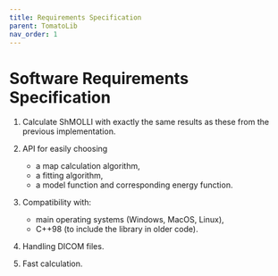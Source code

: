 ```yaml
---
title: Requirements Specification
parent: TomatoLib
nav_order: 1
---
```


# Software Requirements Specification

1.  Calculate ShMOLLI with exactly the same results as these from the previous implementation.

2.  API for easily choosing
    *   a map calculation algorithm,
    *   a fitting algorithm,
    *   a model function and corresponding energy function.

3.  Compatibility with:
    *   main operating systems (Windows, MacOS, Linux),
    *   C++98 (to include the library in older code).

4.  Handling DICOM files.

5.  Fast calculation.
